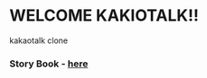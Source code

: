 # WELCOME KAKIOTALK!!

kakaotalk clone

### Story Book - [here](https://kakiotalk-storybook.now.sh)
